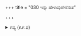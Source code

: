 +++
title = "030 ಇನ್ನು ಹೇಳುವುದೇನೆನುತ"

+++

<details><summary>ಗದ್ಯ (ಕ.ಗ.ಪ) </summary>

30. "ಇನ್ನು ಹೇಳುವುದು ಏನು" ಎನ್ನುತ್ತಾ ಕೈ ಸನ್ನೆಯಲ್ಲಿ ಸೂಚಿಸಿ ಧರ್ಮರಾಯನು ಭೀಮನ ವಿಶಾಲವಾದ ಎದೆಗೆ ಒರಗಿಕೊಂಡು ಮೈಮರೆತ. (ಪ್ರಜ್ಞಾಹೀನನಾದ).  ಕಣ್ಣೀರು ಅವನ ಕಪೋಲದ ಮೇಲೆ ಧಾರಾಕಾರವಾಗಿ ಪ್ರವಹಿಸುತ್ತಿರಲು, ಎಲ್ಲರ ಹೃದಯಗಳು ಶೋಕಾಗ್ನಿಯಲ್ಲಿ ಬೆಂದುವು.
</details>
